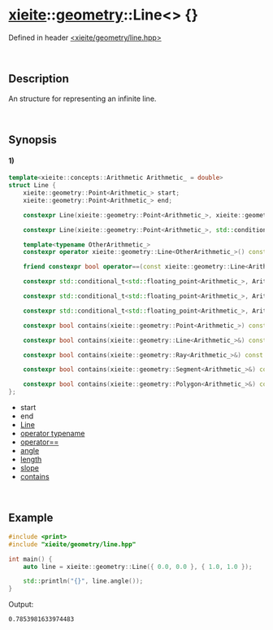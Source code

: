 # [xieite](../../xieite.md)\:\:[geometry](../../geometry.md)\:\:Line\<\> \{\}
Defined in header [<xieite/geometry/line.hpp>](../../../include/xieite/geometry/line.hpp)

&nbsp;

## Description
An structure for representing an infinite line.

&nbsp;

## Synopsis
#### 1)
```cpp
template<xieite::concepts::Arithmetic Arithmetic_ = double>
struct Line {
    xieite::geometry::Point<Arithmetic_> start;
    xieite::geometry::Point<Arithmetic_> end;

    constexpr Line(xieite::geometry::Point<Arithmetic_>, xieite::geometry::Point<Arithmetic_>) noexcept;

    constexpr Line(xieite::geometry::Point<Arithmetic_>, std::conditional_t<std::floating_point<Arithmetic_>, Arithmetic_, double>) noexcept;

    template<typename OtherArithmetic_>
    constexpr operator xieite::geometry::Line<OtherArithmetic_>() const noexcept;

    friend constexpr bool operator==(const xieite::geometry::Line<Arithmetic_>&, const xieite::geometry::Line<Arithmetic_>&) noexcept;

    constexpr std::conditional_t<std::floating_point<Arithmetic_>, Arithmetic_, double> angle() const noexcept;

    constexpr std::conditional_t<std::floating_point<Arithmetic_>, Arithmetic_, double> length() const noexcept;

    constexpr std::conditional_t<std::floating_point<Arithmetic_>, Arithmetic_, double> slope() const noexcept;

    constexpr bool contains(xieite::geometry::Point<Arithmetic_>) const noexcept;

    constexpr bool contains(xieite::geometry::Line<Arithmetic_>&) const noexcept;

    constexpr bool contains(xieite::geometry::Ray<Arithmetic_>&) const noexcept;

    constexpr bool contains(xieite::geometry::Segment<Arithmetic_>&) const noexcept;

    constexpr bool contains(xieite::geometry::Polygon<Arithmetic_>&) const noexcept;
};
```
- start
- end
- [Line](./structures/line/1/operators/constructor.md)
- [operator typename](./structures/line/1/operators/cast.md)
- [operator==](./structures/line/1/operators/equal.md)
- [angle](./structures/line/1/angle.md)
- [length](./structures/line/1/length.md)
- [slope](./structures/line/1/slope.md)
- [contains](./structures/line/1/contains.md)

&nbsp;

## Example
```cpp
#include <print>
#include "xieite/geometry/line.hpp"

int main() {
    auto line = xieite::geometry::Line({ 0.0, 0.0 }, { 1.0, 1.0 });

    std::println("{}", line.angle());
}
```
Output:
```
0.7853981633974483
```
